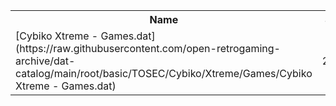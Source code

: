 <table>
<tr><th>Name</th><th>Size</th></tr>
<tr><td>[Cybiko Xtreme - Games.dat](https://raw.githubusercontent.com/open-retrogaming-archive/dat-catalog/main/root/basic/TOSEC/Cybiko/Xtreme/Games/Cybiko Xtreme - Games.dat)</td><td>2086</td></tr>
</table>
